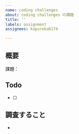 ```yaml
---
name: coding challenges
about: coding challenges の課題
title: ''
labels: assignment
assignees: kapureka6174

---
```


## 概要

課題：

<!-- 概要を自分でまとめる -->

## Todo

- [ ]

## 調査すること

-
